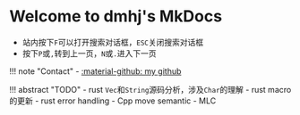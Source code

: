 # Welcome to dmhj's MkDocs

- 站内按下`F`可以打开搜索对话框，`ESC`关闭搜索对话框
- 按下`P`或`,`转到上一页，`N`或`.`进入下一页

<!-- ## Commands

* `mkdocs new [dir-name]` - Create a new project.
* `mkdocs serve` - Start the live-reloading docs server.
* `mkdocs build` - Build the documentation site.
* `mkdocs -h` - Print help message and exit.

## Project layout

    mkdocs.yml    # The configuration file.
    docs/
        index.md  # The documentation homepage.
        ...       # Other markdown pages, images and other files. -->

!!! note "Contact"
    - [:material-github: my github](https://github.com/cat538)


!!! abstract "TODO"
    - rust `Vec`和`String`源码分析，涉及`Char`的理解
    - rust macro 的更新
    - rust error handling
    - Cpp move semantic
    - MLC